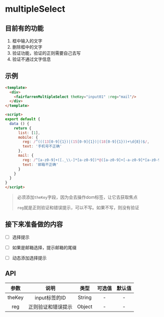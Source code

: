 # multipleSelect

## 目前有的功能

1.  框中输入的文字
2.  删除框中的文字
3.  验证功能，验证的正则需要自己去写
4.  验证不通过文字信息

## 示例

```html
<template>
  <div>
    <fairfarrenMultipleSelect theKey="input01" :reg="mail"/>
  </div>
</template>

<script>
export default {
  data () {
    return {
      list: [1],
      mobile: {
        reg: /^(((13[0-9]{1})|(15[0-9]{1})|(18[0-9]{1}))+\d{8})$/,
        text: '手机号不正确'
      },
      mail: {
        reg: /^[a-z0-9]+([._\\-]*[a-z0-9])*@([a-z0-9]+[-a-z0-9]*[a-z0-9]+.){1,63}[a-z0-9]+$/,
        text: '邮箱不正确'
      }
    }
  }
}
</script>
```

> 必须添加`theKey`字段，因为会去操作dom标签，让它去获取焦点
>
> `reg`就是正则验证和错误提示，可以不写。如果不写，则没有验证

## 接下来准备做的内容

-   [ ] 选择提示

-   [ ] 如果是邮箱选择，提示邮箱的尾缀

-   [ ] 动态添加选择提示

## API

|   参数   |     说明     |   类型   | 可选值 | 默认值 |
| :----: | :--------: | :----: | :-: | :-: |
| theKey | input标签的ID | String |  -  |  -  |
|   reg  |  正则验证和错误提示 | Object |  -  |  -  |


